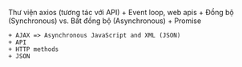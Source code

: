 Thư viện axios (tương tác với API)
    + Event loop, web apis
    + Đồng bộ (Synchronous) vs. Bất đồng bộ (Asynchronous)
    + Promise

    + AJAX => Asynchronous JavaScript and XML (JSON)
    + API
    + HTTP methods
    + JSON